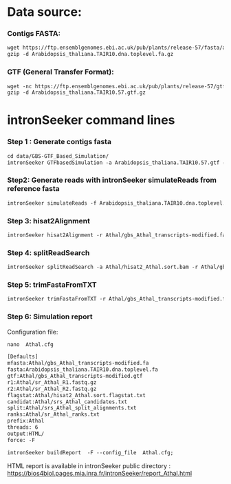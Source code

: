 Data source:
============

### Contigs FASTA: 

```diff
wget https://ftp.ensemblgenomes.ebi.ac.uk/pub/plants/release-57/fasta/arabidopsis_thaliana/dna/Arabidopsis_thaliana.TAIR10.dna.toplevel.fa.gz
gzip -d Arabidopsis_thaliana.TAIR10.dna.toplevel.fa.gz
```

### GTF (General Transfer Format):


```diff
wget -nc https://ftp.ensemblgenomes.ebi.ac.uk/pub/plants/release-57/gtf/arabidopsis_thaliana/Arabidopsis_thaliana.TAIR10.57.gtf.gz
gzip -d Arabidopsis_thaliana.TAIR10.57.gtf.gz

```

intronSeeker command lines
============================

### Step 1 : Generate contigs fasta

```diff
cd data/GBS-GTF_Based_Simulation/
intronSeeker GTFbasedSimulation -a Arabidopsis_thaliana.TAIR10.57.gtf -r Arabidopsis_thaliana.TAIR10.dna.toplevel.fa -p Athal -o Athal
```

### Step2: Generate reads with intronSeeker simulateReads from reference fasta

```diff
intronSeeker simulateReads -f Arabidopsis_thaliana.TAIR10.dna.toplevel.fa -c ../../../config/grinder_GBS.cfg -p Athal -o Athal
```

### Step 3: hisat2Alignment

```diff
intronSeeker hisat2Alignment -r Athal/gbs_Athal_transcripts-modified.fa -1 Athal/sr_Athal_R1.fastq.gz -2 Athal/sr_Athal_R2.fastq.gz -o Athal -p Athal

```

### Step 4: splitReadSearch

```diff
intronSeeker splitReadSearch -a Athal/hisat2_Athal.sort.bam -r Athal/gbs_Athal_transcripts-modified.fa -o Athal -p Athal

```

### Step 5: trimFastaFromTXT

```diff
intronSeeker trimFastaFromTXT -r Athal/gbs_Athal_transcripts-modified.fa -c Athal/srs_Athal_HISAT2_candidates.txt -o Athal/HISAT2_trim/ -p Athal
```

### Step 6: Simulation report


Configuration file:

```diff
nano  Athal.cfg
```


```diff
[Defaults]
mfasta:Athal/gbs_Athal_transcripts-modified.fa
fasta:Arabidopsis_thaliana.TAIR10.dna.toplevel.fa
gtf:Athal/gbs_Athal_transcripts-modified.gtf
r1:Athal/sr_Athal_R1.fastq.gz
r2:Athal/sr_Athal_R2.fastq.gz
flagstat:Athal/hisat2_Athal.sort.flagstat.txt
candidat:Athal/srs_Athal_candidates.txt
split:Athal/srs_Athal_split_alignments.txt
ranks:Athal/sr_Athal_ranks.txt
prefix:Athal
threads: 6                
output:HTML/
force: -F
```


```diff
intronSeeker buildReport  -F --config_file  Athal.cfg;
```

HTML report is available in intronSeeker public directory : https://bios4biol.pages.mia.inra.fr/intronSeeker/report_Athal.html
